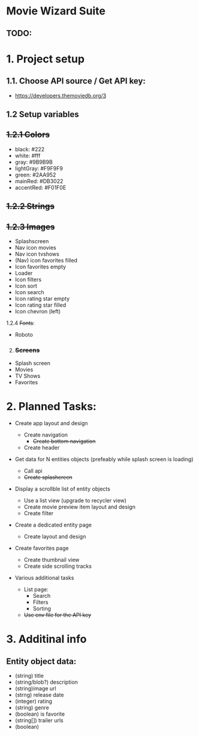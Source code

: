 # Movie Wizard Suite

## TODO:

# 1. __Project setup__

## 1.1. Choose API source / Get API key:

- https://developers.themoviedb.org/3
 
## 1.2 Setup variables

## ~~1.2.1 Colors~~

- black: #222
- white: #fff
- gray: #9B9B9B
- lightGray: #F9F9F9
- green: #2AA952
- mainRed: #DB3022
- accentRed: #F01F0E

## ~~1.2.2 Strings~~

## ~~1.2.3 Images~~

- Splashscreen
- Nav icon movies
- Nav icon tvshows
- (Nav) icon favorites filled
- Icon favorites empty
- Loader
- Icon filters
- Icon sort
- Icon search
- Icon rating star empty
- Icon rating star filled
- Icon chevron (left)

1.2.4 ~~Fonts~~:

- Roboto

2. ### ~~__Screens__~~

- Splash screen
- Movies
- TV Shows
- Favorites

# 2. Planned Tasks:

- Create app layout and design
    - Create navigation
        - ~~Create bottom navigation~~
    - Create header

- Get data for N entities objects (prefeably while splash screen is loading)
    - Call api
    - ~~Create splashcreen~~

- Display a scrollble list of entity objects
    - Use a list view (upgrade to recycler view)
    - Create movie preview item layout and design
    - Create filter

- Create a dedicated entity page
    - Create layout and design

- Create favorites page
    - Create thumbnail view
    - Create side scrolling tracks

- Various additional tasks
    - List page:
        - Search
        - Filters
        - Sorting
    - ~~Use env file for the API key~~

# 3. Additinal info

## Entity object data:

- (string) title
- (string/blob?) description
- (string)image url
- (strng) release date
- (integer) rating
- (string) genre
- (boolean) is favorite
- (string[]) trailer urls
- (boolean) 
